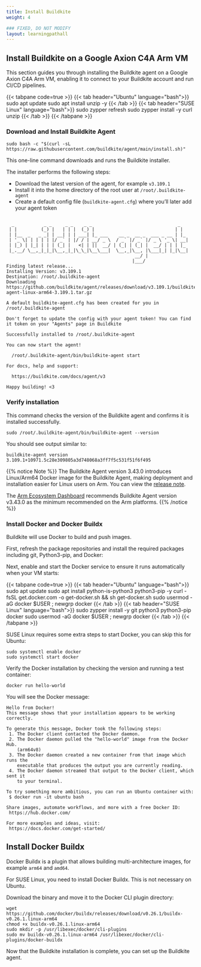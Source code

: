 ```yaml
---
title: Install Buildkite
weight: 4

### FIXED, DO NOT MODIFY
layout: learningpathall
---
```


## Install Buildkite on a Google Axion C4A Arm VM
This section guides you through installing the Buildkite agent on a Google Axion C4A Arm VM, enabling it to connect to your Buildkite account and run CI/CD pipelines.

{{< tabpane code=true >}}
  {{< tab header="Ubuntu" language="bash">}}
sudo apt update
sudo apt install unzip -y
  {{< /tab >}}
  {{< tab header="SUSE Linux" language="bash">}}
sudo zypper refresh
sudo zypper install -y curl unzip
  {{< /tab >}}
{{< /tabpane >}}

### Download and Install Buildkite Agent

```console
sudo bash -c "$(curl -sL https://raw.githubusercontent.com/buildkite/agent/main/install.sh)" 
```

This one-line command downloads and runs the Buildkite installer.  

The installer performs the following steps:

- Download the latest version of the agent, for example `v3.109.1`  
- Install it into the home directory of the root user at `/root/.buildkite-agent`  
- Create a default config file (`buildkite-agent.cfg`) where you’ll later add your agent token 

```output
 
  _           _ _     _ _    _ _                                _
 | |         (_) |   | | |  (_) |                              | |
 | |__  _   _ _| | __| | | ___| |_ ___    __ _  __ _  ___ _ __ | |_
 | '_ \| | | | | |/ _` | |/ / | __/ _ \  / _` |/ _` |/ _ \ '_ \| __|
 | |_) | |_| | | | (_| |   <| | ||  __/ | (_| | (_| |  __/ | | | |_
 |_.__/ \__,_|_|_|\__,_|_|\_\_|\__\___|  \__,_|\__, |\___|_| |_|\__|
                                                __/ |
                                               |___/
Finding latest release...
Installing Version: v3.109.1
Destination: /root/.buildkite-agent
Downloading https://github.com/buildkite/agent/releases/download/v3.109.1/buildkite-agent-linux-arm64-3.109.1.tar.gz

A default buildkite-agent.cfg has been created for you in /root/.buildkite-agent

Don't forget to update the config with your agent token! You can find it token on your "Agents" page in Buildkite

Successfully installed to /root/.buildkite-agent

You can now start the agent!

  /root/.buildkite-agent/bin/buildkite-agent start

For docs, help and support:

  https://buildkite.com/docs/agent/v3

Happy building! <3
```

### Verify installation
This command checks the version of the Buildkite agent and confirms it is installed successfully.

```console
sudo /root/.buildkite-agent/bin/buildkite-agent --version
```
You should see output similar to:

```output
buildkite-agent version 3.109.1+10971.5c28e309805a3d748068a3ff7f5c531f51f6f495
```

{{% notice Note %}}
The Buildkite Agent version 3.43.0 introduces Linux/Arm64 Docker image for the Buildkite Agent, making deployment and installation easier for Linux users on Arm. You can view the [release note](https://github.com/buildkite/agent/releases/tag/v3.43.0).

The [Arm Ecosystem Dashboard](https://developer.arm.com/ecosystem-dashboard/) recommends Buildkite Agent version v3.43.0 as the minimum recommended on the Arm platforms.
{{% /notice %}}

### Install Docker and Docker Buildx

Buildkite will use Docker to build and push images. 

First, refresh the package repositories and install the required packages including git, Python3-pip, and Docker:

Next, enable and start the Docker service to ensure it runs automatically when your VM starts:

{{< tabpane code=true >}}
  {{< tab header="Ubuntu" language="bash">}}
sudo apt update
sudo apt install python-is-python3 python3-pip -y
curl -fsSL get.docker.com -o get-docker.sh && sh get-docker.sh
sudo usermod -aG docker $USER ; newgrp docker
  {{< /tab >}}
  {{< tab header="SUSE Linux" language="bash">}}
sudo zypper install -y git python3 python3-pip docker
sudo usermod -aG docker $USER ; newgrp docker
  {{< /tab >}}
{{< /tabpane >}}


SUSE Linux requires some extra steps to start Docker, you can skip this for Ubuntu:

```console
sudo systemctl enable docker
sudo systemctl start docker
```

Verify the Docker installation by checking the version and running a test container:

```console
docker run hello-world
```

You will see the Docker message:

```output
Hello from Docker!
This message shows that your installation appears to be working correctly.

To generate this message, Docker took the following steps:
 1. The Docker client contacted the Docker daemon.
 2. The Docker daemon pulled the "hello-world" image from the Docker Hub.
    (arm64v8)
 3. The Docker daemon created a new container from that image which runs the
    executable that produces the output you are currently reading.
 4. The Docker daemon streamed that output to the Docker client, which sent it
    to your terminal.

To try something more ambitious, you can run an Ubuntu container with:
 $ docker run -it ubuntu bash

Share images, automate workflows, and more with a free Docker ID:
 https://hub.docker.com/

For more examples and ideas, visit:
 https://docs.docker.com/get-started/
```

##  Install Docker Buildx

Docker Buildx is a plugin that allows building multi-architecture images, for example `arm64` and `amd64`. 

For SUSE Linux, you need to install Docker Buildx. This is not necessary on Ubuntu.

Download the binary and move it to the Docker CLI plugin directory:

```console
wget https://github.com/docker/buildx/releases/download/v0.26.1/buildx-v0.26.1.linux-arm64
chmod +x buildx-v0.26.1.linux-arm64
sudo mkdir -p /usr/libexec/docker/cli-plugins
sudo mv buildx-v0.26.1.linux-arm64 /usr/libexec/docker/cli-plugins/docker-buildx
```

Now that the Buildkite installation is complete, you can set up the Buildkite agent.

